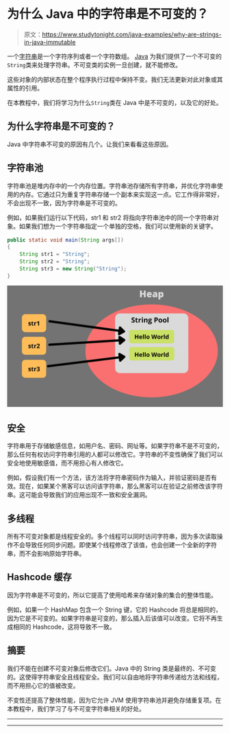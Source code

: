 # 为什么 Java 中的字符串是不可变的？

> 原文：<https://www.studytonight.com/java-examples/why-are-strings-in-java-immutable>

一个[字符串](https://www.studytonight.com/java/string-handling-in-java.php)是一个字符序列或者一个字符数组。 [Java](https://www.studytonight.com/java/overview-of-java.php) 为我们提供了一个不可变的`String`类来处理字符串。不可变类的实例一旦创建，就不能修改。

这些对象的内部状态在整个程序执行过程中保持不变。我们无法更新对此对象或其属性的引用。

在本教程中，我们将学习为什么`String`类在 Java 中是不可变的，以及它的好处。

## 为什么字符串是不可变的？

Java 中字符串不可变的原因有几个。让我们来看看这些原因。

## 字符串池

字符串池是堆内存中的一个内存位置。字符串池存储所有字符串，并优化字符串使用的内存。它通过只为重复字符串存储一个副本来实现这一点。它工作得非常好，不会出现不一致，因为字符串是不可变的。

例如，如果我们运行以下代码，str1 和 str2 将指向字符串池中的同一个字符串对象。如果我们想为一个字符串指定一个单独的空格，我们可以使用新的关键字。

```java
public static void main(String args[])
{
	String str1 = "String";
	String str2 = "String";
	String str3 = new String("String");
}
```

![String Pool](img/803d2f57f403b163fb39669a145d13e6.png)

## 安全

字符串用于存储敏感信息，如用户名、密码、网址等。如果字符串不是不可变的，那么任何有权访问字符串引用的人都可以修改它。字符串的不变性确保了我们可以安全地使用敏感值，而不用担心有人修改它。

例如，假设我们有一个方法，该方法将字符串密码作为输入，并验证密码是否有效。现在，如果某个黑客可以访问该字符串，那么黑客可以在验证之前修改该字符串。这可能会导致我们的应用出现不一致和安全漏洞。

## 多线程

所有不可变对象都是线程安全的。多个线程可以同时访问字符串，因为多次读取操作不会导致任何同步问题。即使某个线程修改了该值，也会创建一个全新的字符串，而不会影响原始字符串。

## Hashcode 缓存

因为字符串是不可变的，所以它提高了使用哈希来存储对象的集合的整体性能。

例如，如果一个 HashMap 包含一个 String 键，它的 Hashcode 将总是相同的，因为它是不可变的。如果字符串是可变的，那么插入后该值可以改变。它将不再生成相同的 Hashcode，这将导致不一致。

## 摘要

我们不能在创建不可变对象后修改它们。Java 中的 String 类是最终的、不可变的。这使得字符串安全且线程安全。我们可以自由地将字符串传递给方法和线程，而不用担心它的值被改变。

不变性还提高了整体性能，因为它允许 JVM 使用字符串池并避免存储重复项。在本教程中，我们学习了与不可变字符串相关的好处。

* * *

* * *